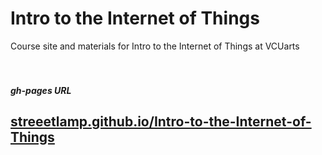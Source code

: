 # Intro to the Internet of Things

Course site and materials for Intro to the Internet of Things at VCUarts 
  <br>
  <br>
  <br>
##### gh-pages URL  
## [streeetlamp.github.io/Intro-to-the-Internet-of-Things](http://streeetlamp.github.io/Intro-to-the-Internet-of-Things/)